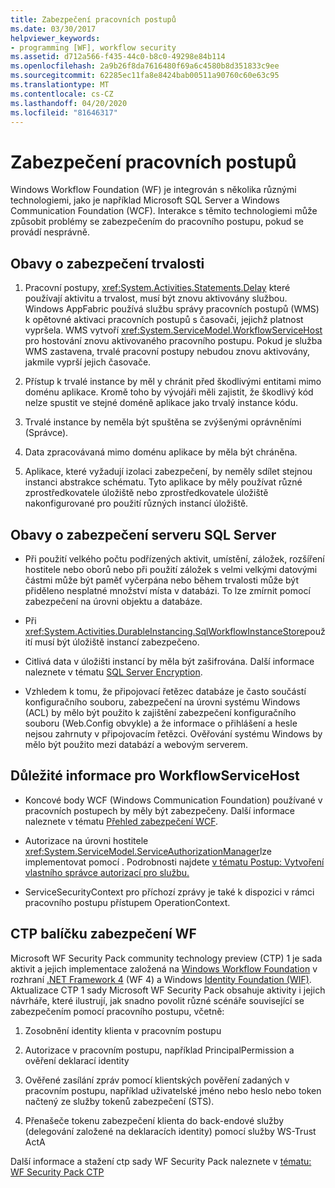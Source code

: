 ```yaml
---
title: Zabezpečení pracovních postupů
ms.date: 03/30/2017
helpviewer_keywords:
- programming [WF], workflow security
ms.assetid: d712a566-f435-44c0-b8c0-49298e84b114
ms.openlocfilehash: 2a9b26f8da7616480f69a6c4580b8d351833c9ee
ms.sourcegitcommit: 62285ec11fa8e8424bab00511a90760c60e63c95
ms.translationtype: MT
ms.contentlocale: cs-CZ
ms.lasthandoff: 04/20/2020
ms.locfileid: "81646317"
---
```

# <a name="workflow-security"></a>Zabezpečení pracovních postupů
Windows Workflow Foundation (WF) je integrován s několika různými technologiemi, jako je například Microsoft SQL Server a Windows Communication Foundation (WCF). Interakce s těmito technologiemi může způsobit problémy se zabezpečením do pracovního postupu, pokud se provádí nesprávně.

## <a name="persistence-security-concerns"></a>Obavy o zabezpečení trvalosti

1. Pracovní postupy, <xref:System.Activities.Statements.Delay> které používají aktivitu a trvalost, musí být znovu aktivovány službou. Windows AppFabric používá službu správy pracovních postupů (WMS) k opětovné aktivaci pracovních postupů s časovači, jejichž platnost vypršela. WMS vytvoří <xref:System.ServiceModel.WorkflowServiceHost> pro hostování znovu aktivovaného pracovního postupu. Pokud je služba WMS zastavena, trvalé pracovní postupy nebudou znovu aktivovány, jakmile vyprší jejich časovače.

2. Přístup k trvalé instance by měl y chránit před škodlivými entitami mimo doménu aplikace. Kromě toho by vývojáři měli zajistit, že škodlivý kód nelze spustit ve stejné doméně aplikace jako trvalý instance kódu.

3. Trvalé instance by neměla být spuštěna se zvýšenými oprávněními (Správce).

4. Data zpracovávaná mimo doménu aplikace by měla být chráněna.

5. Aplikace, které vyžadují izolaci zabezpečení, by neměly sdílet stejnou instanci abstrakce schématu. Tyto aplikace by měly používat různé zprostředkovatele úložiště nebo zprostředkovatele úložiště nakonfigurované pro použití různých instancí úložiště.

## <a name="sql-server-security-concerns"></a>Obavy o zabezpečení serveru SQL Server

- Při použití velkého počtu podřízených aktivit, umístění, záložek, rozšíření hostitele nebo oborů nebo při použití záložek s velmi velkými datovými částmi může být paměť vyčerpána nebo během trvalosti může být přiděleno nesplatné množství místa v databázi. To lze zmírnit pomocí zabezpečení na úrovni objektu a databáze.

- Při <xref:System.Activities.DurableInstancing.SqlWorkflowInstanceStore>použití musí být úložiště instancí zabezpečeno.

- Citlivá data v úložišti instancí by měla být zašifrována. Další informace naleznete v tématu [SQL Server Encryption](/sql/relational-databases/security/encryption/sql-server-encryption).

- Vzhledem k tomu, že připojovací řetězec databáze je často součástí konfiguračního souboru, zabezpečení na úrovni systému Windows (ACL) by mělo být použito k zajištění zabezpečení konfiguračního souboru (Web.Config obvykle) a že informace o přihlášení a hesle nejsou zahrnuty v připojovacím řetězci. Ověřování systému Windows by mělo být použito mezi databází a webovým serverem.

## <a name="considerations-for-workflowservicehost"></a>Důležité informace pro WorkflowServiceHost

- Koncové body WCF (Windows Communication Foundation) používané v pracovních postupech by měly být zabezpečeny. Další informace naleznete v tématu [Přehled zabezpečení WCF](../wcf/feature-details/security-overview.md).

- Autorizace na úrovni hostitele <xref:System.ServiceModel.ServiceAuthorizationManager>lze implementovat pomocí . Podrobnosti najdete [v tématu Postup: Vytvoření vlastního správce autorizací pro službu.](../wcf/extending/how-to-create-a-custom-authorization-manager-for-a-service.md)

- ServiceSecurityContext pro příchozí zprávy je také k dispozici v rámci pracovního postupu přístupem OperationContext.

## <a name="wf-security-pack-ctp"></a>CTP balíčku zabezpečení WF
 Microsoft WF Security Pack community technology preview (CTP) 1 je sada aktivit a jejich implementace založená na [Windows Workflow Foundation](index.md) v rozhraní [.NET Framework 4](https://docs.microsoft.com/previous-versions/dotnet/netframework-4.0/w0x726c2(v=vs.100)) (WF 4) a Windows [Identity Foundation (WIF)](https://docs.microsoft.com/previous-versions/dotnet/framework/security/index). Aktualizace CTP 1 sady Microsoft WF Security Pack obsahuje aktivity i jejich návrháře, které ilustrují, jak snadno povolit různé scénáře související se zabezpečením pomocí pracovního postupu, včetně:

1. Zosobnění identity klienta v pracovním postupu

2. Autorizace v pracovním postupu, například PrincipalPermission a ověření deklarací identity

3. Ověřené zasílání zpráv pomocí klientských pověření zadaných v pracovním postupu, například uživatelské jméno nebo heslo nebo token načtený ze služby tokenů zabezpečení (STS).

4. Přenašeče tokenu zabezpečení klienta do back-endové služby (delegování založené na deklaracích identity) pomocí služby WS-Trust ActA

Další informace a stažení ctp sady WF Security Pack naleznete v [tématu: WF Security Pack CTP](https://archive.codeplex.com/?p=wf)

